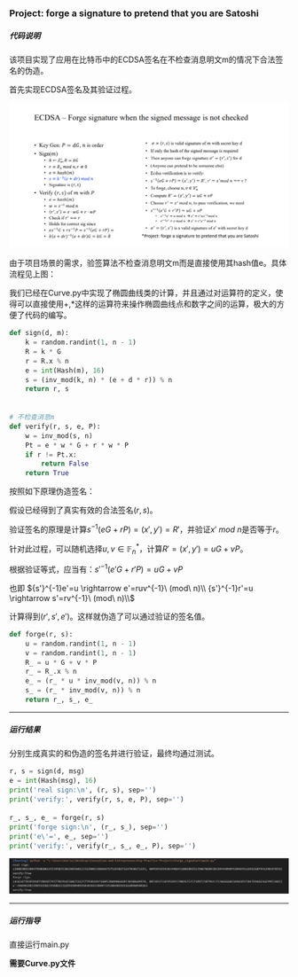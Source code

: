 ### Project: forge a signature to pretend that you are Satoshi

##### 代码说明

该项目实现了应用在比特币中的ECDSA签名在不检查消息明文m的情况下合法签名的伪造。

首先实现ECDSA签名及其验证过程。

![image-20220730170420020](./algorithm.png)

由于项目场景的需求，验签算法不检查消息明文m而是直接使用其hash值e。具体流程见上图：

我们已经在Curve.py中实现了椭圆曲线类的计算，并且通过对运算符的定义，使得可以直接使用+,*这样的运算符来操作椭圆曲线点和数字之间的运算，极大的方便了代码的编写。

```python
def sign(d, m):
    k = random.randint(1, n - 1)
    R = k * G
    r = R.x % n
    e = int(Hash(m), 16)
    s = (inv_mod(k, n) * (e + d * r)) % n
    return r, s


# 不检查消息m
def verify(r, s, e, P):
    w = inv_mod(s, n)
    Pt = e * w * G + r * w * P
    if r != Pt.x:
        return False
    return True
```

按照如下原理伪造签名：

假设已经得到了真实有效的合法签名$(r,s)$。

验证签名的原理是计算$s^{-1}(eG+rP)=(x',y')=R'$，并验证$x'\ mod\ n$是否等于$r$。

针对此过程，可以随机选择$u,v \in \mathbb{F}^*_n$，计算$R'=(x',y')=uG+vP$。

根据验证等式，应当有：${s'}^{-1}(e'G+r'P)=uG+vP$

也即   ${s'}^{-1}e'=u \rightarrow e'=ruv^{-1}\ (mod\ n)\\
{s'}^{-1}r'=u \rightarrow s'=rv^{-1}\ (mod\ n)\\$

计算得到$(r',s',e')$。这样就伪造了可以通过验证的签名值。

```python
def forge(r, s):
    u = random.randint(1, n - 1)
    v = random.randint(1, n - 1)
    R_ = u * G + v * P
    r_ = R_.x % n
    e_ = (r_ * u * inv_mod(v, n)) % n
    s_ = (r_ * inv_mod(v, n)) % n
    return r_, s_, e_
```

------

##### 运行结果

分别生成真实的和伪造的签名并进行验证，最终均通过测试。

```python
r, s = sign(d, msg)
e = int(Hash(msg), 16)
print('real sign:\n', (r, s), sep='')
print('verify:', verify(r, s, e, P), sep='')

r_, s_, e_ = forge(r, s)
print('forge sign:\n', (r_, s_), sep='')
print('e\'=', e_, sep='')
print('verify:', verify(r_, s_, e_, P), sep='')
```

![image-20220725201953958](./result.png)

------

##### 运行指导

直接运行main.py

**需要Curve.py文件**